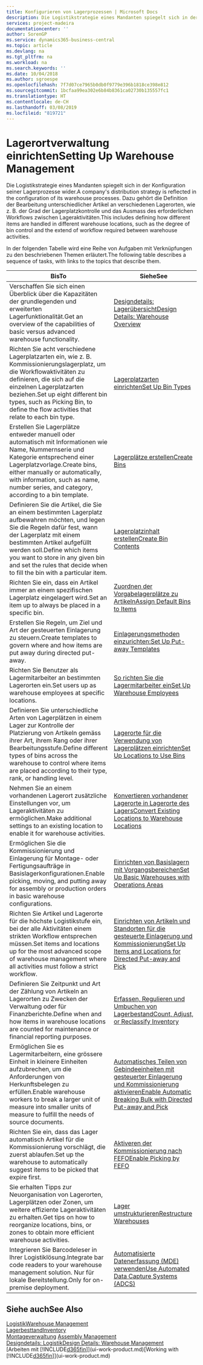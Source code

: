 ```yaml
---
title: Konfigurieren von Lagerprozessen | Microsoft Docs
description: Die Logistikstrategie eines Mandanten spiegelt sich in der Konfiguration seiner Lagerprozesse wider. Dazu gehört die Definition der Bearbeitung unterschiedlicher Artikel an verschiedenen Lagerorten, wie z. B. der Grad der Lagerplatzkontrolle und das Ausmass des erforderlichen Workflows zwischen Lageraktivitäten.
services: project-madeira
documentationcenter: ''
author: SorenGP
ms.service: dynamics365-business-central
ms.topic: article
ms.devlang: na
ms.tgt_pltfrm: na
ms.workload: na
ms.search.keywords: ''
ms.date: 10/04/2018
ms.author: sgroespe
ms.openlocfilehash: 7f7d07ce7965b0db0f9779e396b1818ce398e812
ms.sourcegitcommit: 1bcfaa99ea302e6b84b8361ca02730b135557fc1
ms.translationtype: HT
ms.contentlocale: de-CH
ms.lasthandoff: 03/08/2019
ms.locfileid: "819721"
---
```

# <a name="setting-up-warehouse-management"></a><span data-ttu-id="59240-104">Lagerortverwaltung einrichten</span><span class="sxs-lookup"><span data-stu-id="59240-104">Setting Up Warehouse Management</span></span>
<span data-ttu-id="59240-105">Die Logistikstrategie eines Mandanten spiegelt sich in der Konfiguration seiner Lagerprozesse wider.</span><span class="sxs-lookup"><span data-stu-id="59240-105">A company's distribution strategy is reflected in the configuration of its warehouse processes.</span></span> <span data-ttu-id="59240-106">Dazu gehört die Definition der Bearbeitung unterschiedlicher Artikel an verschiedenen Lagerorten, wie z. B. der Grad der Lagerplatzkontrolle und das Ausmass des erforderlichen Workflows zwischen Lageraktivitäten.</span><span class="sxs-lookup"><span data-stu-id="59240-106">This includes defining how different items are handled in different warehouse locations, such as the degree of bin control and the extend of workflow required between warehouse activities.</span></span>  

 <span data-ttu-id="59240-107">In der folgenden Tabelle wird eine Reihe von Aufgaben mit Verknüpfungen zu den beschriebenen Themen erläutert.</span><span class="sxs-lookup"><span data-stu-id="59240-107">The following table describes a sequence of tasks, with links to the topics that describe them.</span></span>   

|<span data-ttu-id="59240-108">**Bis**</span><span class="sxs-lookup"><span data-stu-id="59240-108">**To**</span></span>|<span data-ttu-id="59240-109">**Siehe**</span><span class="sxs-lookup"><span data-stu-id="59240-109">**See**</span></span>|  
|------------|-------------|  
|<span data-ttu-id="59240-110">Verschaffen Sie sich einen Überblick über die Kapazitäten der grundlegenden und erweiterten Lagerfunktionalität.</span><span class="sxs-lookup"><span data-stu-id="59240-110">Get an overview of the capabilities of basic versus advanced warehouse functionality.</span></span>|[<span data-ttu-id="59240-111">Designdetails: Lagerübersicht</span><span class="sxs-lookup"><span data-stu-id="59240-111">Design Details: Warehouse Overview</span></span>](design-details-warehouse-overview.md)|  
|<span data-ttu-id="59240-112">Richten Sie acht verschiedene Lagerplatzarten ein, wie z. B. Kommissionierungslagerplatz, um die Workflowaktivitäten zu definieren, die sich auf die einzelnen Lagerplatzarten beziehen.</span><span class="sxs-lookup"><span data-stu-id="59240-112">Set up eight different bin types, such as Picking Bin, to define the flow activities that relate to each bin type.</span></span>|[<span data-ttu-id="59240-113">Lagerplatzarten einrichten</span><span class="sxs-lookup"><span data-stu-id="59240-113">Set Up Bin Types</span></span>](warehouse-how-to-set-up-bin-types.md)|  
|<span data-ttu-id="59240-114">Erstellen Sie Lagerplätze entweder manuell oder automatisch mit Informationen wie Name, Nummernserie und Kategorie entsprechend einer Lagerplatzvorlage.</span><span class="sxs-lookup"><span data-stu-id="59240-114">Create bins, either manually or automatically, with information, such as name, number series, and category, according to a bin template.</span></span>|[<span data-ttu-id="59240-115">Lagerplätze erstellen</span><span class="sxs-lookup"><span data-stu-id="59240-115">Create Bins</span></span>](warehouse-how-to-create-individual-bins.md)|  
|<span data-ttu-id="59240-116">Definieren Sie die Artikel, die Sie an einem bestimmten Lagerplatz aufbewahren möchten, und legen Sie die Regeln dafür fest, wann der Lagerplatz mit einem bestimmten Artikel aufgefüllt werden soll.</span><span class="sxs-lookup"><span data-stu-id="59240-116">Define which items you want to store in any given bin and set the rules that decide when to fill the bin with a particular item.</span></span>|[<span data-ttu-id="59240-117">Lagerplatzinhalt erstellen</span><span class="sxs-lookup"><span data-stu-id="59240-117">Create Bin Contents</span></span>](warehouse-how-to-set-up-bin-contents.md)|  
|<span data-ttu-id="59240-118">Richten Sie ein, dass ein Artikel immer an einem spezifischen Lagerplatz eingelagert wird.</span><span class="sxs-lookup"><span data-stu-id="59240-118">Set an item up to always be placed in a specific bin.</span></span>|[<span data-ttu-id="59240-119">Zuordnen der Vorgabelagerplätze zu Artikeln</span><span class="sxs-lookup"><span data-stu-id="59240-119">Assign Default Bins to Items</span></span>](warehouse-how-to-assign-default-bins-to-items.md)|
|<span data-ttu-id="59240-120">Erstellen Sie Regeln, um Ziel und Art der gesteuerten Einlagerung zu steuern.</span><span class="sxs-lookup"><span data-stu-id="59240-120">Create templates to govern where and how items are put away during directed put-away.</span></span>|[<span data-ttu-id="59240-121">Einlagerungsmethoden einzurichten:</span><span class="sxs-lookup"><span data-stu-id="59240-121">Set Up Put-away Templates</span></span>](warehouse-how-to-set-up-put-away-templates.md)|
|<span data-ttu-id="59240-122">Richten Sie Benutzer als Lagermitarbeiter an bestimmten Lagerorten ein.</span><span class="sxs-lookup"><span data-stu-id="59240-122">Set users up as warehouse employees at specific locations.</span></span>|[<span data-ttu-id="59240-123">So richten Sie die Lagermitarbeiter ein</span><span class="sxs-lookup"><span data-stu-id="59240-123">Set Up Warehouse Employees</span></span>](warehouse-how-to-set-up-warehouse-employees.md)|
|<span data-ttu-id="59240-124">Definieren Sie unterschiedliche Arten von Lagerplätzen in einem Lager zur Kontrolle der Platzierung von Artikeln gemäss ihrer Art, ihrem Rang oder ihrer Bearbeitungsstufe.</span><span class="sxs-lookup"><span data-stu-id="59240-124">Define different types of bins across the warehouse to control where items are placed according to their type, rank, or handling level.</span></span>|[<span data-ttu-id="59240-125">Lagerorte für die Verwendung von Lagerplätzen einrichten</span><span class="sxs-lookup"><span data-stu-id="59240-125">Set Up Locations to Use Bins</span></span>](warehouse-how-to-set-up-locations-to-use-bins.md)|
|<span data-ttu-id="59240-126">Nehmen Sie an einem vorhandenen Lagerort zusätzliche Einstellungen vor, um Lageraktivitäten zu ermöglichen.</span><span class="sxs-lookup"><span data-stu-id="59240-126">Make additional settings to an existing location to enable it for warehouse activities.</span></span>|[<span data-ttu-id="59240-127">Konvertieren vorhandener Lagerorte in Lagerorte des Lagers</span><span class="sxs-lookup"><span data-stu-id="59240-127">Convert Existing Locations to Warehouse Locations</span></span>](warehouse-how-to-convert-existing-locations-to-warehouse-locations.md)|
|<span data-ttu-id="59240-128">Ermöglichen Sie die Kommissionierung und Einlagerung für Montage- oder Fertigungsaufträge in Basislagerkonfigurationen.</span><span class="sxs-lookup"><span data-stu-id="59240-128">Enable picking, moving, and putting away for assembly or production orders in basic warehouse configurations.</span></span>|[<span data-ttu-id="59240-129">Einrichten von Basislagern mit Vorgangsbereichen</span><span class="sxs-lookup"><span data-stu-id="59240-129">Set Up Basic Warehouses with Operations Areas</span></span>](warehouse-how-to-set-up-basic-warehouses-with-operations-areas.md)|  
|<span data-ttu-id="59240-130">Richten Sie Artikel und Lagerorte für die höchste Logistikstufe ein, bei der alle Aktivitäten einem strikten Workflow entsprechen müssen.</span><span class="sxs-lookup"><span data-stu-id="59240-130">Set items and locations up for the most advanced scope of warehouse management where all activities must follow a strict workflow.</span></span>|[<span data-ttu-id="59240-131">Einrichten von Artikeln und Standorten für die gesteuerte Einlagerung und Kommissionierung</span><span class="sxs-lookup"><span data-stu-id="59240-131">Set Up Items and Locations for Directed Put-away and Pick</span></span>](warehouse-how-to-set-up-items-for-directed-put-away-and-pick.md)|  
|<span data-ttu-id="59240-132">Definieren Sie Zeitpunkt und Art der Zählung von Artikeln an Lagerorten zu Zwecken der Verwaltung oder für Finanzberichte.</span><span class="sxs-lookup"><span data-stu-id="59240-132">Define when and how items in warehouse locations are counted for maintenance or financial reporting purposes.</span></span>|[<span data-ttu-id="59240-133">Erfassen, Regulieren und Umbuchen von Lagerbestand</span><span class="sxs-lookup"><span data-stu-id="59240-133">Count, Adjust, or Reclassify Inventory</span></span>](inventory-how-count-adjust-reclassify.md)|
|<span data-ttu-id="59240-134">Ermöglichen Sie es Lagermitarbeitern, eine grössere Einheit in kleinere Einheiten aufzubrechen, um die Anforderungen von Herkunftsbelegen zu erfüllen.</span><span class="sxs-lookup"><span data-stu-id="59240-134">Enable warehouse workers to break a larger unit of measure into smaller units of measure to fulfill the needs of source documents.</span></span>|[<span data-ttu-id="59240-135">Automatisches Teilen von Gebindeeinheiten mit gesteuerter Einlagerung und Kommissionierung aktivieren</span><span class="sxs-lookup"><span data-stu-id="59240-135">Enable Automatic Breaking Bulk with Directed Put-away and Pick</span></span>](warehouse-enable-automatic-breaking-bulk-with-directed-put-away-and-pick.md)|  
|<span data-ttu-id="59240-136">Richten Sie ein, dass das Lager automatisch Artikel für die Kommissionierung vorschlägt, die zuerst ablaufen.</span><span class="sxs-lookup"><span data-stu-id="59240-136">Set up the warehouse to automatically suggest items to be picked that expire first.</span></span>|[<span data-ttu-id="59240-137">Aktiveren der Kommissionierung nach FEFO</span><span class="sxs-lookup"><span data-stu-id="59240-137">Enable Picking by FEFO</span></span>](warehouse-picking-by-fefo.md)|
|<span data-ttu-id="59240-138">Sie erhalten Tipps zur Neuorganisation von Lagerorten, Lagerplätzen oder Zonen, um weitere effiziente Lageraktivitäten zu erhalten.</span><span class="sxs-lookup"><span data-stu-id="59240-138">Get tips on how to reorganize locations, bins, or zones to obtain more efficient warehouse activities.</span></span>|[<span data-ttu-id="59240-139">Lager umstrukturieren</span><span class="sxs-lookup"><span data-stu-id="59240-139">Restructure Warehouses</span></span>](warehouse-how-to-restructure-warehouses.md)|
|<span data-ttu-id="59240-140">Integrieren Sie Barcodeleser in Ihrer Logistiklösung.</span><span class="sxs-lookup"><span data-stu-id="59240-140">Integrate bar code readers to your warehouse management solution.</span></span> <span data-ttu-id="59240-141">Nur für lokale Bereitstellung.</span><span class="sxs-lookup"><span data-stu-id="59240-141">Only for on-premise deployment.</span></span>|[<span data-ttu-id="59240-142">Automatisierte Datenerfassung (MDE) verwenden</span><span class="sxs-lookup"><span data-stu-id="59240-142">Use Automated Data Capture Systems (ADCS)</span></span>](warehouse-use-automated-data-capture-systems-adcs.md)|

## <a name="see-also"></a><span data-ttu-id="59240-143">Siehe auch</span><span class="sxs-lookup"><span data-stu-id="59240-143">See Also</span></span>  
[<span data-ttu-id="59240-144">Logistik</span><span class="sxs-lookup"><span data-stu-id="59240-144">Warehouse Management</span></span>](warehouse-manage-warehouse.md)  
[<span data-ttu-id="59240-145">Lagerbesttand</span><span class="sxs-lookup"><span data-stu-id="59240-145">Inventory</span></span>](inventory-manage-inventory.md)  
<span data-ttu-id="59240-146">[Montageverwaltung](assembly-assemble-items.md)  </span><span class="sxs-lookup"><span data-stu-id="59240-146">[Assembly Management](assembly-assemble-items.md)  </span></span>  
[<span data-ttu-id="59240-147">Designdetails: Logistik</span><span class="sxs-lookup"><span data-stu-id="59240-147">Design Details: Warehouse Management</span></span>](design-details-warehouse-management.md)  
<span data-ttu-id="59240-148">[Arbeiten mit [!INCLUDE[d365fin](includes/d365fin_md.md)]](ui-work-product.md)</span><span class="sxs-lookup"><span data-stu-id="59240-148">[Working with [!INCLUDE[d365fin](includes/d365fin_md.md)]](ui-work-product.md)</span></span>
